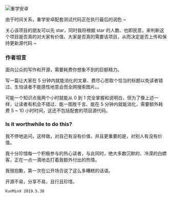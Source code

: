 ![重学安卓](https://upload-images.jianshu.io/upload_images/57036-dc6e08d410a43f9f.png)

由于时间关系，重学安卓配套测试代码正在执行最后的润色 ~

关心该项目的朋友可以先 star，同时我将根据 star 的人数、也即民意，来判断这个项目是否真的对大家有价值、大家是否真的需要该项目，从而决定是否上传和保持更新源代码 ~

### 作者坦言

面向公众的写作和开源，需要耗费你想象不到的巨额精力。

写一篇让大家在 5 分钟内就能消化的文章、费尽心思取个恰当的标题以免读者错过、生怕读者不能感性地意会而全网搜索图片。。

可能一个知识点我两个小时就能从 0 到 1 完全掌握和说明白，但为了像上述一样，让读者有机会不错过、能一图胜千言、能在 5 分钟内就能消化，需要额外耗费 5 ~ 10 小时时间，这还不包括配套的项目源代码。

### Is it worthwhile to do this?

我不停地追问，这样做，对自己有没有价值，并且更重要的是，对别人有没有价值。

我十分珍惜每一个积极参与的热心读者，与此同时，绝大多数沉默的、冷漠的白嫖客，正在一点一滴地击打着我额外付出的热情。

我很抱歉，第一次在公开场合说了这么多糟糕的话语。

开源不易，分享不易，且行且珍惜。

`KunMinX 2019.5.30`

